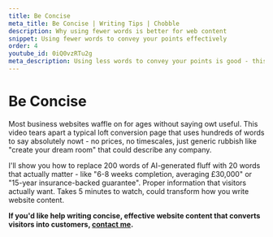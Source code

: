 ```yaml
---
title: Be Concise
meta_title: Be Concise | Writing Tips | Chobble
description: Why using fewer words is better for web content
snippet: Using fewer words to convey your points effectively
order: 4
youtube_id: 0iQ0vzRTu2g
meta_description: Using less words to convey your points is good - this video explains why concise writing matters for web content
---
```


# Be Concise

Most business websites waffle on for ages without saying owt useful. This video tears apart a typical loft conversion page that uses hundreds of words to say absolutely nowt - no prices, no timescales, just generic rubbish like "create your dream room" that could describe any company.

I'll show you how to replace 200 words of AI-generated fluff with 20 words that actually matter - like "6-8 weeks completion, averaging £30,000" or "15-year insurance-backed guarantee". Proper information that visitors actually want. Takes 5 minutes to watch, could transform how you write website content.

**If you'd like help writing concise, effective website content that converts visitors into customers, [contact me](/contact/).**